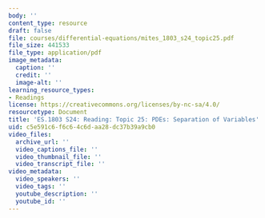 ```yaml
---
body: ''
content_type: resource
draft: false
file: courses/differential-equations/mites_1803_s24_topic25.pdf
file_size: 441533
file_type: application/pdf
image_metadata:
  caption: ''
  credit: ''
  image-alt: ''
learning_resource_types:
- Readings
license: https://creativecommons.org/licenses/by-nc-sa/4.0/
resourcetype: Document
title: 'ES.1803 S24: Reading: Topic 25: PDEs: Separation of Variables'
uid: c5e591c6-f6c6-4c6d-aa28-dc37b39a9cb0
video_files:
  archive_url: ''
  video_captions_file: ''
  video_thumbnail_file: ''
  video_transcript_file: ''
video_metadata:
  video_speakers: ''
  video_tags: ''
  youtube_description: ''
  youtube_id: ''
---
```

